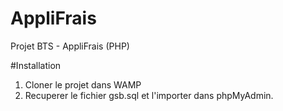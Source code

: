 # AppliFrais
Projet BTS - AppliFrais (PHP)

#Installation

1. Cloner le projet dans WAMP 
2. Recuperer le fichier gsb.sql et l'importer dans  phpMyAdmin.
